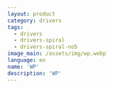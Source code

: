 ```yaml
---
layout: product
category: drivers
tags:
  - drivers
  - drivers-spiral
  - drivers-spiral-no5
image_main: /assets/img/wp.webp
language: en
name: 'WP'
description: 'WP'
---
```

